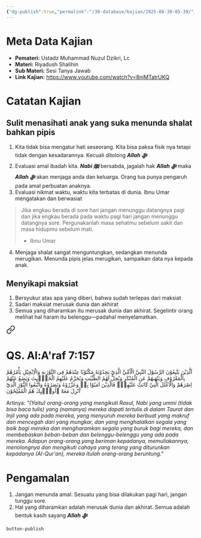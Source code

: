 ```yaml
---
{"dg-publish":true,"permalink":"/30-database/kajian/2025-08-30-05-39/","tags":["kajian"]}
---
```





# Meta Data Kajian 
<div><ul class="dataview list-view-ul"><li><span><strong>Pemateri:</strong> Ustadz Muhammad Nuzul Dzikri, Lc</span></li><li><span><strong>Materi:</strong> Riyadush Shalihin</span></li><li><span><strong>Sub Materi:</strong> Sesi Tanya Jawab</span></li><li><span><strong>Link Kajian:</strong> <a rel="noopener nofollow" class="external-link" href="https://www.youtube.com/watch?v=8njMTatrUKQ" target="_blank">https://www.youtube.com/watch?v=8njMTatrUKQ</a></span></li></ul></div>

# Catatan Kajian
## Sulit menasihati anak yang suka menunda shalat bahkan pipis
1. Kita tidak bisa mengatur hati seseorang. Kita bisa paksa fisik nya tetapi tidak dengan kesadarannya. Kecuali ditolong ***Allah ﷻ*** 
2. Evaluasi amal ibadah kita. ***Nabi ﷺ***  bersabda, jagalah hak ***Allah ﷻ*** maka ***Allah ﷻ*** akan menjaga anda dan keluarga. Orang tua punya pengaruh pada amal perbuatan anaknya.
3. Evaluasi nikmat waktu, waktu kita terbatas di dunia. Ibnu Umar mengatakan dan berwasiat
>Jika engkau berada di sore hari jangan menunggu datangnya pagi dan jika engkau berada pada waktu pagi hari jangan menunggu datangnya sore. Pergunakanlah masa sehatmu sebelum sakit dan masa hidupmu sebelum mati.  
>- Ibnu Umar
  
4. Menjaga shalat sangat menguntungkan, sedangkan menunda merugikan. Menunda pipis jelas merugikan, sampaikan data nya kepada anak. 
## Menyikapi maksiat 
1. Bersyukur atas apa yang diberi, bahwa sudah terlepas dari maksiat
2. Sadari maksiat merusak dunia dan akhirat
3. Semua yang diharamkan itu merusak dunia dan akhirat. Segelintir orang melihat hal haram itu belenggu—padahal menyelamatkan.
<div class="transclusion internal-embed is-loaded"><a class="markdown-embed-link" href="/30-database/al-quran/all-surah/#qs-al-a-raf-7-157" aria-label="Open link"><svg xmlns="http://www.w3.org/2000/svg" width="24" height="24" viewBox="0 0 24 24" fill="none" stroke="currentColor" stroke-width="2" stroke-linecap="round" stroke-linejoin="round" class="svg-icon lucide-link"><path d="M10 13a5 5 0 0 0 7.54.54l3-3a5 5 0 0 0-7.07-7.07l-1.72 1.71"></path><path d="M14 11a5 5 0 0 0-7.54-.54l-3 3a5 5 0 0 0 7.07 7.07l1.71-1.71"></path></svg></a><div class="markdown-embed">



# QS. Al:A'raf 7:157
اَلَّذِيْنَ يَتَّبِعُوْنَ الرَّسُوْلَ النَّبِيَّ الْاُمِّيَّ الَّذِيْ يَجِدُوْنَهٗ مَكْتُوْبًا عِنْدَهُمْ فِى التَّوْرٰىةِ وَالْاِنْجِيْلِ يَأْمُرُهُمْ بِالْمَعْرُوْفِ وَيَنْهٰىهُمْ عَنِ الْمُنْكَرِ وَيُحِلُّ لَهُمُ الطَّيِّبٰتِ وَيُحَرِّمُ عَلَيْهِمُ الْخَبٰۤىِٕثَ وَيَضَعُ عَنْهُمْ اِصْرَهُمْ وَالْاَغْلٰلَ الَّتِيْ كَانَتْ عَلَيْهِمْۗ فَالَّذِيْنَ اٰمَنُوْا بِهٖ وَعَزَّرُوْهُ وَنَصَرُوْهُ وَاتَّبَعُوا النُّوْرَ الَّذِيْٓ اُنْزِلَ مَعَهٗٓ  ۙاُولٰۤىِٕكَ هُمُ الْمُفْلِحُوْنَ ࣖ

Artinya: *"(Yaitu) orang-orang yang mengikuti Rasul, Nabi yang ummi (tidak bisa baca tulis) yang (namanya) mereka dapati tertulis di dalam Taurat dan Injil yang ada pada mereka, yang menyuruh mereka berbuat yang makruf dan mencegah dari yang mungkar, dan yang menghalalkan segala yang baik bagi mereka dan mengharamkan segala yang buruk bagi mereka, dan membebaskan beban-beban dan belenggu-belenggu yang ada pada mereka. Adapun orang-orang yang beriman kepadanya, memuliakannya, menolongnya dan mengikuti cahaya yang terang yang diturunkan kepadanya (Al-Qur'an), mereka itulah orang-orang beruntung."*



</div></div>

# Pengamalan
1. Jangan menunda amal. Sesuatu yang bisa dilakukan pagi hari, jangan tunggu sore.
2. Hal yang diharamkan adalah merusak dunia dan akhirat. Semua adalah bentuk kasih sayang ***Allah ﷻ*** 
 
 
 `button-publish`